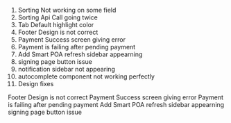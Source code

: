 1. Sorting Not working on some field
2. Sorting Api Call going twice
3. Tab Default highlight color
4. Footer Design is not correct
5. Payment Success screen giving error
6. Payment is failing after pending payment
7. Add Smart POA refresh sidebar appearning
8. signing page button issue
9. notification sidebar not appearing
10. autocomplete component not working perfectly
11. Design fixes


Footer Design is not correct
Payment Success screen giving error
Payment is failing after pending payment
Add Smart POA refresh sidebar appearning
signing page button issue